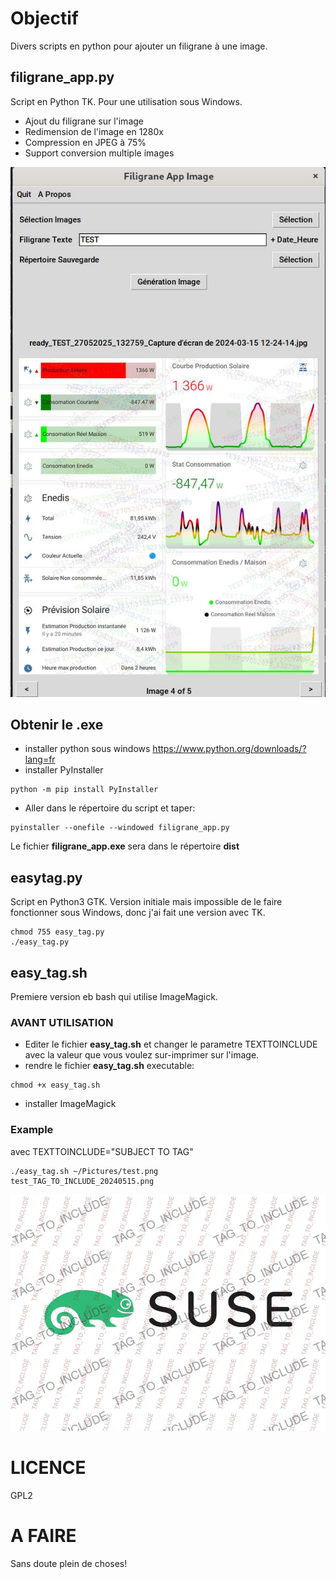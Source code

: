 # Objectif

Divers scripts en python pour ajouter un filigrane à une image.

## filigrane_app.py

Script en Python TK. Pour une utilisation sous Windows.
* Ajout du filigrane sur l'image
* Redimension de l'image en 1280x
* Compression en JPEG à 75%
* Support conversion multiple images

![image](https://github.com/aginies/easy_tag/blob/302f1470e304135e7b839923b476dba12c554439/filigrane_app.jpg)

## Obtenir le .exe

* installer python sous windows https://www.python.org/downloads/?lang=fr
* installer PyInstaller
```
python -m pip install PyInstaller
```

* Aller dans le répertoire du script et taper:
```
pyinstaller --onefile --windowed filigrane_app.py
```

Le fichier **filigrane_app.exe** sera dans le répertoire **dist**

## easytag.py

Script en Python3 GTK. Version initiale mais impossible de le faire fonctionner sous Windows,
donc j'ai fait une version avec TK.
```
chmod 755 easy_tag.py
./easy_tag.py
```

## easy_tag.sh

Premiere version eb bash qui utilise ImageMagick.

### AVANT UTILISATION

* Editer le fichier **easy_tag.sh** et changer le parametre TEXTTOINCLUDE avec la valeur que vous voulez sur-imprimer sur l'image.
* rendre le fichier **easy_tag.sh** executable:
```
chmod +x easy_tag.sh
```
* installer ImageMagick

### Example

avec TEXTTOINCLUDE="SUBJECT TO TAG"

```
./easy_tag.sh ~/Pictures/test.png 
test_TAG_TO_INCLUDE_20240515.png
```

![image](https://github.com/aginies/easy_tag/blob/202f6f2a8de8fd39f0d14bc8ea4232a029f3b6d9/suse_TAG_TO_INCLUDE_20240515.jpg)

# LICENCE

GPL2

# A FAIRE

Sans doute plein de choses!

